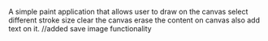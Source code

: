 A simple paint application that allows user to draw on the canvas select different stroke size
clear the canvas erase the content on canvas also add text on it.
//added save image functionality
